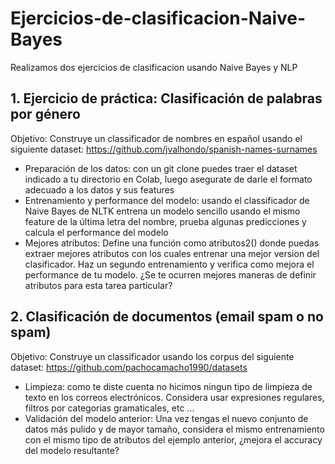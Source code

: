 # Ejercicios-de-clasificacion-Naive-Bayes

Realizamos dos ejercicios de clasificacion usando Naive Bayes y NLP

## 1. Ejercicio de práctica: Clasificación de palabras por género
Objetivo: Construye un classificador de nombres en español usando el siguiente dataset: https://github.com/jvalhondo/spanish-names-surnames

* Preparación de los datos: con un git clone puedes traer el dataset indicado a tu directorio en Colab, luego asegurate de darle el formato adecuado a los datos y sus features
* Entrenamiento y performance del modelo: usando el classificador de Naive Bayes de NLTK entrena un modelo sencillo usando el mismo feature de la última letra del nombre, prueba algunas predicciones y calcula el performance del modelo
* Mejores atributos: Define una función como atributos2() donde puedas extraer mejores atributos con los cuales entrenar una mejor version del clasificador. Haz un segundo entrenamiento y verifica como mejora el performance de tu modelo. ¿Se te ocurren mejores maneras de definir atributos para esta tarea particular?

## 2. Clasificación de documentos (email spam o no spam)
Objetivo: Construye un classificador usando los corpus del siguiente dataset: https://github.com/pachocamacho1990/datasets 

* Limpieza: como te diste cuenta no hicimos ningun tipo de limpieza de texto en los correos electrónicos. Considera usar expresiones regulares, filtros por categorias gramaticales, etc ...
* Validación del modelo anterior: Una vez tengas el nuevo conjunto de datos más pulido y de mayor tamaño, considera el mismo entrenamiento con el mismo tipo de atributos del ejemplo anterior, ¿mejora el accuracy del modelo resultante?


